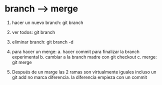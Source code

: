 # branch --> merge

1. hacer un nuevo branch: git branch <nombre-branch>

2. ver todos: git branch

3. eliminar branch: git branch -d <nombre-branch>

4. para hacer un merge:
	a. hacer commit para finalizar la branch experimental
	b. cambiar a la branch  madre con git checkout <branch-madre>
	c. merge: git merge <nombre-branch-experimental>

5. Después de un marge las 2 ramas son virtualmente iguales
incluso un git add no marca diferencia. la diferencia empieza con
un commit